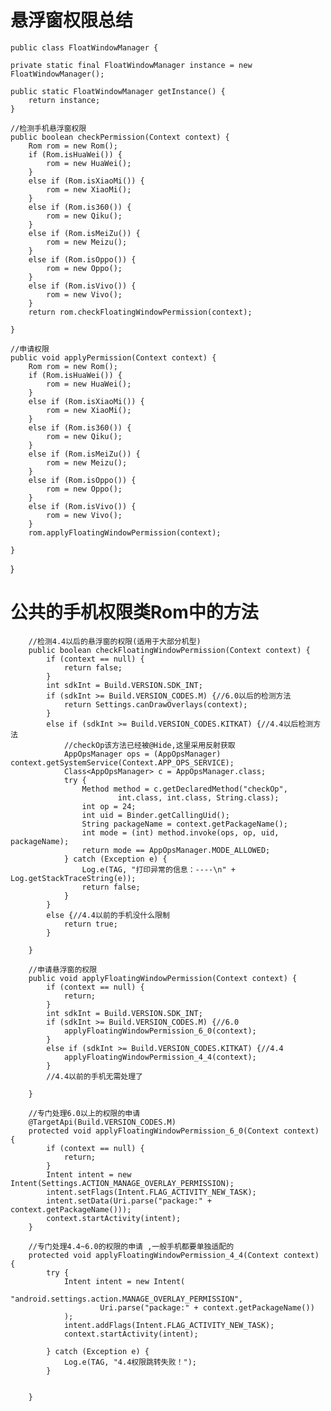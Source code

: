 # 悬浮窗权限总结

    public class FloatWindowManager {

    private static final FloatWindowManager instance = new FloatWindowManager();

    public static FloatWindowManager getInstance() {
        return instance;
    }

    //检测手机悬浮窗权限
    public boolean checkPermission(Context context) {
        Rom rom = new Rom();
        if (Rom.isHuaWei()) {
            rom = new HuaWei();
        }
        else if (Rom.isXiaoMi()) {
            rom = new XiaoMi();
        }
        else if (Rom.is360()) {
            rom = new Qiku();
        }
        else if (Rom.isMeiZu()) {
            rom = new Meizu();
        }
        else if (Rom.isOppo()) {
            rom = new Oppo();
        }
        else if (Rom.isVivo()) {
            rom = new Vivo();
        }
        return rom.checkFloatingWindowPermission(context);

    }

    //申请权限
    public void applyPermission(Context context) {
        Rom rom = new Rom();
        if (Rom.isHuaWei()) {
            rom = new HuaWei();
        }
        else if (Rom.isXiaoMi()) {
            rom = new XiaoMi();
        }
        else if (Rom.is360()) {
            rom = new Qiku();
        }
        else if (Rom.isMeiZu()) {
            rom = new Meizu();
        }
        else if (Rom.isOppo()) {
            rom = new Oppo();
        }
        else if (Rom.isVivo()) {
            rom = new Vivo();
        }
        rom.applyFloatingWindowPermission(context);

    }


}
# 公共的手机权限类Rom中的方法
        //检测4.4以后的悬浮窗的权限(适用于大部分机型)
        public boolean checkFloatingWindowPermission(Context context) {
            if (context == null) {
                return false;
            }
            int sdkInt = Build.VERSION.SDK_INT;
            if (sdkInt >= Build.VERSION_CODES.M) {//6.0以后的检测方法
                return Settings.canDrawOverlays(context);
            }
            else if (sdkInt >= Build.VERSION_CODES.KITKAT) {//4.4以后检测方法
                //checkOp该方法已经被@Hide,这里采用反射获取
                AppOpsManager ops = (AppOpsManager) context.getSystemService(Context.APP_OPS_SERVICE);
                Class<AppOpsManager> c = AppOpsManager.class;
                try {
                    Method method = c.getDeclaredMethod("checkOp",
                            int.class, int.class, String.class);
                    int op = 24;
                    int uid = Binder.getCallingUid();
                    String packageName = context.getPackageName();
                    int mode = (int) method.invoke(ops, op, uid, packageName);
                    return mode == AppOpsManager.MODE_ALLOWED;
                } catch (Exception e) {
                    Log.e(TAG, "打印异常的信息：----\n" + Log.getStackTraceString(e));
                    return false;
                }
            }
            else {//4.4以前的手机没什么限制
                return true;
            }
    
        }
    
        //申请悬浮窗的权限
        public void applyFloatingWindowPermission(Context context) {
            if (context == null) {
                return;
            }
            int sdkInt = Build.VERSION.SDK_INT;
            if (sdkInt >= Build.VERSION_CODES.M) {//6.0
                applyFloatingWindowPermission_6_0(context);
            }
            else if (sdkInt >= Build.VERSION_CODES.KITKAT) {//4.4
                applyFloatingWindowPermission_4_4(context);
            }
            //4.4以前的手机无需处理了
    
        }
    
        //专门处理6.0以上的权限的申请
        @TargetApi(Build.VERSION_CODES.M)
        protected void applyFloatingWindowPermission_6_0(Context context) {
            if (context == null) {
                return;
            }
            Intent intent = new Intent(Settings.ACTION_MANAGE_OVERLAY_PERMISSION);
            intent.setFlags(Intent.FLAG_ACTIVITY_NEW_TASK);
            intent.setData(Uri.parse("package:" + context.getPackageName()));
            context.startActivity(intent);
        }
    
        //专门处理4.4~6.0的权限的申请 ,一般手机都要单独适配的
        protected void applyFloatingWindowPermission_4_4(Context context) {
            try {
                Intent intent = new Intent(
                        "android.settings.action.MANAGE_OVERLAY_PERMISSION",
                        Uri.parse("package:" + context.getPackageName())
                );
                intent.addFlags(Intent.FLAG_ACTIVITY_NEW_TASK);
                context.startActivity(intent);
    
            } catch (Exception e) {
                Log.e(TAG, "4.4权限跳转失败！");
            }
    
    
        }
